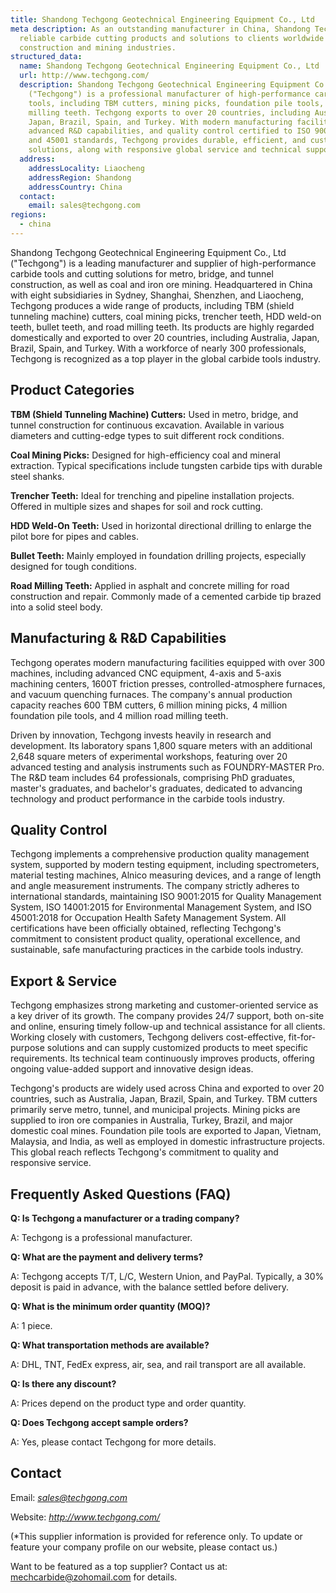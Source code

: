 ```yaml
---
title: Shandong Techgong Geotechnical Engineering Equipment Co., Ltd
meta description: As an outstanding manufacturer in China, Shandong Techgong supplies
  reliable carbide cutting products and solutions to clients worldwide in the
  construction and mining industries.
structured_data:
  name: Shandong Techgong Geotechnical Engineering Equipment Co., Ltd
  url: http://www.techgong.com/
  description: Shandong Techgong Geotechnical Engineering Equipment Co., Ltd
    ("Techgong") is a professional manufacturer of high-performance carbide
    tools, including TBM cutters, mining picks, foundation pile tools, and road
    milling teeth. Techgong exports to over 20 countries, including Australia,
    Japan, Brazil, Spain, and Turkey. With modern manufacturing facilities,
    advanced R&D capabilities, and quality control certified to ISO 9001, 14001,
    and 45001 standards, Techgong provides durable, efficient, and customized
    solutions, along with responsive global service and technical support.
  address:
    addressLocality: Liaocheng
    addressRegion: Shandong
    addressCountry: China
  contact:
    email: sales@techgong.com
regions:
  - china
---
```

Shandong Techgong Geotechnical Engineering Equipment Co., Ltd ("Techgong") is a leading manufacturer and supplier of high-performance carbide tools and cutting solutions for metro, bridge, and tunnel construction, as well as coal and iron ore mining. Headquartered in China with eight subsidiaries in Sydney, Shanghai, Shenzhen, and Liaocheng, Techgong produces a wide range of products, including TBM (shield tunneling machine) cutters, coal mining picks, trencher teeth, HDD weld-on teeth, bullet teeth, and road milling teeth. Its products are highly regarded domestically and exported to over 20 countries, including Australia, Japan, Brazil, Spain, and Turkey. With a workforce of nearly 300 professionals, Techgong is recognized as a top player in the global carbide tools industry.

## Product Categories

**TBM (Shield Tunneling Machine) Cutters:** Used in metro, bridge, and tunnel construction for continuous excavation. Available in various diameters and cutting-edge types to suit different rock conditions.

**Coal Mining Picks:** Designed for high-efficiency coal and mineral extraction. Typical specifications include tungsten carbide tips with durable steel shanks.

**Trencher Teeth:** Ideal for trenching and pipeline installation projects. Offered in multiple sizes and shapes for soil and rock cutting.

**HDD Weld-On Teeth:** Used in horizontal directional drilling to enlarge the pilot bore for pipes and cables.

**Bullet Teeth:** Mainly employed in foundation drilling projects, especially designed for tough conditions.

**Road Milling Teeth:** Applied in asphalt and concrete milling for road construction and repair. Commonly made of a cemented carbide tip brazed into a solid steel body.

## Manufacturing & R&D Capabilities

Techgong operates modern manufacturing facilities equipped with over 300 machines, including advanced CNC equipment, 4-axis and 5-axis machining centers, 1600T friction presses, controlled-atmosphere furnaces, and vacuum quenching furnaces. The company's annual production capacity reaches 600 TBM cutters, 6 million mining picks, 4 million foundation pile tools, and 4 million road milling teeth.

Driven by innovation, Techgong invests heavily in research and development. Its laboratory spans 1,800 square meters with an additional 2,648 square meters of experimental workshops, featuring over 20 advanced testing and analysis instruments such as FOUNDRY-MASTER Pro. The R&D team includes 64 professionals, comprising PhD graduates, master's graduates, and bachelor's graduates, dedicated to advancing technology and product performance in the carbide tools industry.

## Quality Control

Techgong implements a comprehensive production quality management system, supported by modern testing equipment, including spectrometers, material testing machines, Alnico measuring devices, and a range of length and angle measurement instruments. The company strictly adheres to international standards, maintaining ISO 9001:2015 for Quality Management System, ISO 14001:2015 for Environmental Management System, and ISO 45001:2018 for Occupation Health Safety Management System. All certifications have been officially obtained, reflecting Techgong's commitment to consistent product quality, operational excellence, and sustainable, safe manufacturing practices in the carbide tools industry.

## Export & Service

Techgong emphasizes strong marketing and customer-oriented service as a key driver of its growth. The company provides 24/7 support, both on-site and online, ensuring timely follow-up and technical assistance for all clients. Working closely with customers, Techgong delivers cost-effective, fit-for-purpose solutions and can supply customized products to meet specific requirements. Its technical team continuously improves products, offering ongoing value-added support and innovative design ideas.

Techgong's products are widely used across China and exported to over 20 countries, such as Australia, Japan, Brazil, Spain, and Turkey. TBM cutters primarily serve metro, tunnel, and municipal projects. Mining picks are supplied to iron ore companies in Australia, Turkey, Brazil, and major domestic coal mines. Foundation pile tools are exported to Japan, Vietnam, Malaysia, and India, as well as employed in domestic infrastructure projects. This global reach reflects Techgong's commitment to quality and responsive service.

## Frequently Asked Questions (FAQ)

**Q: Is Techgong a manufacturer or a trading company?**

A: Techgong is a professional manufacturer.

**Q: What are the payment and delivery terms?**

A: Techgong accepts T/T, L/C, Western Union, and PayPal. Typically, a 30% deposit is paid in advance, with the balance settled before delivery.

**Q: What is the minimum order quantity (MOQ)?**

A: 1 piece.

**Q: What transportation methods are available?**

A: DHL, TNT, FedEx express, air, sea, and rail transport are all available.

**Q: Is there any discount?**

A: Prices depend on the product type and order quantity.

**Q: Does Techgong accept sample orders?**

A: Yes, please contact Techgong for more details.

## Contact

Email: *sales@techgong.com*

Website: *http://www.techgong.com/*

(*This supplier information is provided for reference only. To update or feature your company profile on our website, please contact us.)

Want to be featured as a top supplier? Contact us at: mechcarbide@zohomail.com for details.
